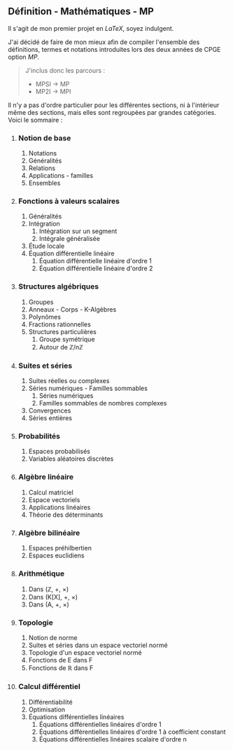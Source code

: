 ## Définition - Mathématiques - MP

Il s'agit de mon premier projet en *LaTeX*, soyez indulgent.

J'ai décidé de faire de mon mieux afin de compiler l'ensemble des définitions, termes et notations introduites lors des deux années de CPGE option *MP*.

> J'inclus donc les parcours :
> - MPSI -> MP
> - MP2I -> MPI

Il n'y a pas d'ordre particulier pour les différentes sections, ni à l'intérieur même des sections, mais elles sont regroupées par grandes catégories.
Voici le sommaire :

1. ### Notion de base
	1. Notations
	2. Généralités
	3. Relations
	4. Applications - familles
	5. Ensembles

2. ### Fonctions à valeurs scalaires
	1. Généralités
	2. Intégration
		1. Intégration sur un segment
		2. Intégrale généralisée
	3. Étude locale
	4. Équation différentielle linéaire
		1. Équation différentielle linéaire d'ordre 1
		2. Équation différentielle linéaire d'ordre 2

3. ### Structures algébriques
	1. Groupes
	2. Anneaux - Corps - K-Algèbres
	3. Polynômes
	4. Fractions rationnelles
	5. Structures particulières
		1. Groupe symétrique
		2. Autour de  ℤ/nℤ

4. ### Suites et séries
	1. Suites réelles ou complexes
	2. Séries numériques - Familles sommables
		1. Séries numériques
		2. Familles sommables de nombres complexes
	3. Convergences
	4. Séries entières

5. ### Probabilités
	1. Espaces probabilisés
	2. Variables aléatoires discrètes 

6.  ### Algèbre linéaire
	1. Calcul matriciel
	2. Espace vectoriels
	3. Applications linéaires
	4. Théorie des déterminants

7. ###  Algèbre bilinéaire
	1. Espaces préhilbertien
	2. Espaces euclidiens

8. ### Arithmétique
	1. Dans  (ℤ, +, ×)
	2. Dans (K[X], +, ×)
	3. Dans (A, +, ×)

9. ### Topologie
	1. Notion de norme
	2. Suites et séries dans un espace vectoriel normé
	3. Topologie d'un espace vectoriel normé
	4. Fonctions de E dans F
	5. Fonctions de ℝ dans F

10. ### Calcul différentiel 
	1. Différentiabilité
	2. Optimisation
	3. Équations différentielles linéaires
		1.  Équations différentielles linéaires d'ordre 1
		2.  Équations différentielles linéaires d'ordre 1 à coefficient constant
		3.  Équations différentielles linéaires scalaire d'ordre n  

